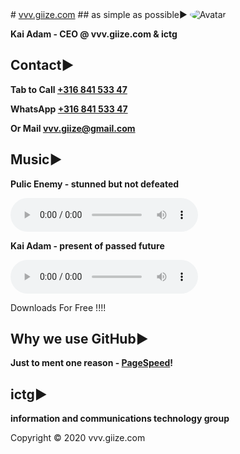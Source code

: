 <head>
<TITLE>vvv.giize.com</TITLE>
<link rel="apple-touch-icon" sizes="180x180" href="/apple-touch-icon.png">
<link rel="icon" type="image/png" sizes="32x32" href="/favicon-32x32.png">
<link rel="icon" type="image/png" sizes="16x16" href="/favicon-16x16.png">
<link rel="manifest" href="/site.webmanifest">
<meta name="viewport" content="width=device-width, initial-scale=1">
<style>
img {
  border-radius: 50%;
}
</style>
</head>
# <a href="http://vvv.giize.com" >vvv.giize.com</a>
## as simple as possible►
<img src="https://ictg.github.io/ictg-i.jpg" alt="Avatar">

**Kai Adam - CEO @ vvv.giize.com & ictg**

## Contact►
**Tab to Call <a href="tel:+31684153347">+316 841 533 47</a>**

**WhatsApp <a href="https://wa.me/31684153347?text=VVV.GIIZE.COM" target="_blank">+316 841 533 47</a>**

**Or Mail <a href="mailto:vvv.giize@gmail.com" target="_blank">vvv.giize@gmail.com</a>**

## Music►
**Pulic Enemy - stunned but not defeated**
	
<audio src="/Public-Enemy.mp3" controls ></audio>

**Kai Adam - present of passed future**
	
<audio controls src="/future2.mp3" ></audio>

Downloads For Free !!!!

## Why we use GitHub►
**Just to ment one reason - <a href="https://developers.google.com/speed/pagespeed/insights/?hl=de&url=https%3A%2F%2Fictg.github.io%2F&tab=desktop" target="_blank">PageSpeed</a>!**

## ictg►

**information and communications technology group**

Copyright © 2020 vvv.giize.com
